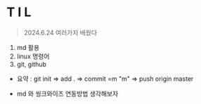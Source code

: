 # T I L

> 2024.6.24 여러가지 배웠다
1. md 활용
2. linux 명령어
2. git, github
- 요약 : git init => add . => commit =m "m" => push origin master

- md 와 씽크와이즈 연동방법 생각해보자
